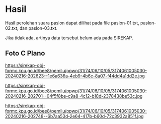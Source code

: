# Hasil

Hasil perolehan suara paslon dapat dilihat pada file paslon-01.txt, paslon-02.txt, dan paslon-03.txt.

Jika tidak ada, artinya data tersebut belum ada pada SIREKAP.

## Foto C Plano

https://sirekap-obj-formc.kpu.go.id/bee8/pemilu/ppwp/31/74/06/10/05/3174061005030-20240216-202623--1e6a636a-4eb9-4b6c-8a07-f44dd4a1dd2e.jpg

https://sirekap-obj-formc.kpu.go.id/bee8/pemilu/ppwp/31/74/06/10/05/3174061005030-20240216-202701--04f5f8be-c9a8-4c12-b18d-2378438be53c.jpg

https://sirekap-obj-formc.kpu.go.id/bee8/pemilu/ppwp/31/74/06/10/05/3174061005030-20240216-202748--6b7aa53d-2e64-417b-b60d-72c3932a851f.jpg
